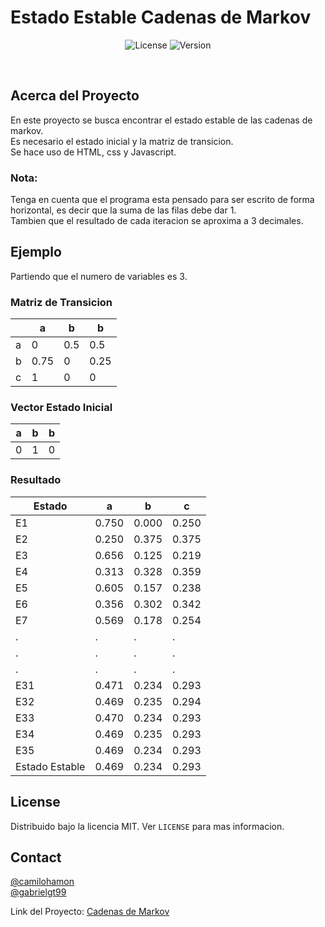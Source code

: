 

<h1>Estado Estable Cadenas de Markov</h1>
<p align="center">
  <img alt="License" src="https://img.shields.io/badge/license-MIT-green">
  <img alt="Version" src="https://img.shields.io/badge/release-v1.0-blue">
</p>

<br />

<!-- ABOUT THE PROJECT -->
## Acerca del Proyecto
En este proyecto se busca encontrar el estado estable de las cadenas de markov.<br />
Es necesario el estado inicial y la matriz de transicion.<br />
Se hace uso de HTML, css y Javascript.<br />

### Nota:
Tenga en cuenta que el programa esta pensado para ser escrito de forma horizontal, es decir que la suma de las filas debe dar 1.<br />
Tambien que el resultado de cada iteracion se aproxima a 3 decimales.

<!-- EXAMPLE -->
## Ejemplo

Partiendo que el numero de variables es 3.

### Matriz de Transicion

|               |       a       |       b       |       b       |
| ------------- | ------------- | ------------- | ------------- |
|       a       |       0       |      0.5      |      0.5      |
|       b       |     0.75      |       0       |     0.25      |
|       c       |       1       |       0       |       0       |

### Vector Estado Inicial

|       a       |       b       |       b       |
| ------------- | ------------- | ------------- |
|       0       |       1       |       0       |

### Resultado

|      Estado    |       a        |       b       |       c       |
|  ------------- |  ------------- | ------------- | ------------- |
|       E1       |      0.750     |     0.000     |     0.250     |
|       E2       |      0.250     |     0.375     |     0.375     |
|       E3       |      0.656     |     0.125     |     0.219     |
|       E4       |      0.313     |     0.328     |     0.359     |
|       E5       |      0.605     |     0.157     |     0.238     |
|       E6       |      0.356     |     0.302     |     0.342     |
|       E7       |      0.569     |     0.178     |     0.254     |
|        .       |        .       |       .       |       .       |
|        .       |        .       |       .       |       .       |
|        .       |        .       |       .       |       .       |
|E31|0.471|0.234|0.293|
|E32|0.469|0.235|0.294|
|E33|0.470|0.234|0.293|
|E34|0.469|0.235|0.293|
|E35|0.469|0.234|0.293|
| Estado Estable |0.469|0.234|0.293|

<!-- LICENSE -->
## License

Distribuido bajo la licencia MIT. Ver `LICENSE` para mas informacion.

<!-- CONTACT -->
## Contact

[@camilohamon](https://github.com/camilohamon)<br />
[@gabrielgt99](https://github.com/gabrielgt99)

Link del Proyecto: [Cadenas de Markov](https://github.com/gabrielgt99/Cadenas-de-Markov)
